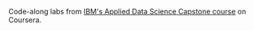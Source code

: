 Code-along labs from [IBM's Applied Data Science Capstone course](https://www.coursera.org/learn/applied-data-science-capstone?specialization=ibm-data-science) on Coursera.

